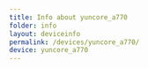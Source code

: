 ```yaml
---
title: Info about yuncore_a770
folder: info
layout: deviceinfo
permalink: /devices/yuncore_a770/
device: yuncore_a770
---
```

